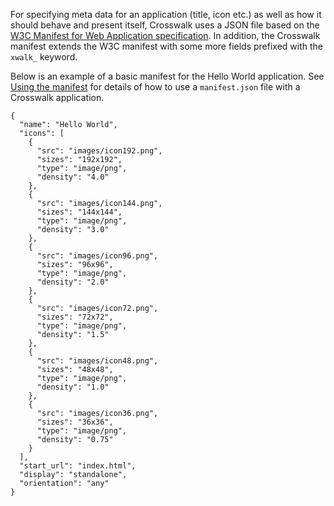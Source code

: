For specifying meta data for an application (title, icon etc.) as well as how it should behave and present itself, Crosswalk uses a JSON file based on the [W3C Manifest for Web Application specification](http://w3c.github.io/manifest/). In addition, the Crosswalk manifest extends the W3C manifest with some more fields prefixed with the `xwalk_` keyword.

Below is an example of a basic manifest for the Hello World application. See [Using the manifest](manifest/using_the_manifest) for details of how to use a `manifest.json` file with a Crosswalk application.

	{
	  "name": "Hello World",
	  "icons": [
	    {
	      "src": "images/icon192.png",
	      "sizes": "192x192",
	      "type": "image/png",
	      "density": "4.0"
	    },
	    {
	      "src": "images/icon144.png",
	      "sizes": "144x144",
	      "type": "image/png",
	      "density": "3.0"
	    },
	    {
	      "src": "images/icon96.png",
	      "sizes": "96x96",
	      "type": "image/png",
	      "density": "2.0"
	    },
	    {
	      "src": "images/icon72.png",
	      "sizes": "72x72",
	      "type": "image/png",
	      "density": "1.5"
	    },
	    {
	      "src": "images/icon48.png",
	      "sizes": "48x48",
	      "type": "image/png",
	      "density": "1.0"
	    },
	    {
	      "src": "images/icon36.png",
	      "sizes": "36x36",
	      "type": "image/png",
	      "density": "0.75"
	    }
	  ],
	  "start_url": "index.html",
	  "display": "standalone",
	  "orientation": "any"
	}